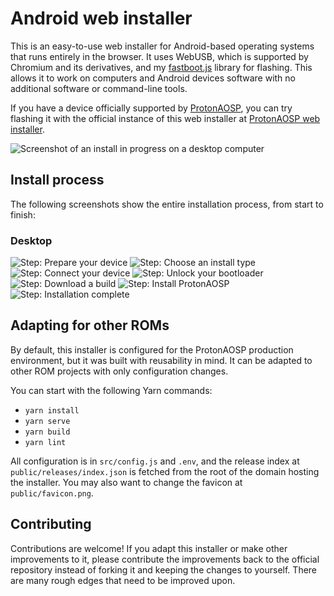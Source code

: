 # Android web installer

This is an easy-to-use web installer for Android-based operating systems that runs entirely in the browser. It uses WebUSB, which is supported by Chromium and its derivatives, and my [fastboot.js](https://github.com/kdrag0n/fastboot.js) library for flashing. This allows it to work on computers and Android devices software with no additional software or command-line tools.

If you have a device officially supported by [ProtonAOSP](https://github.com/ProtonAOSP), you can try flashing it with the official instance of this web installer at [ProtonAOSP web installer](https://protonaosp.kdrag0n.dev/install/web/).

![Screenshot of an install in progress on a desktop computer](https://user-images.githubusercontent.com/7930239/107443954-9638d600-6aee-11eb-9848-5d0502fecfa9.png)

## Install process

The following screenshots show the entire installation process, from start to finish:

### Desktop

![Step: Prepare your device](https://user-images.githubusercontent.com/7930239/107443939-90db8b80-6aee-11eb-88e6-a6bb6625ec1f.png)
![Step: Choose an install type](https://user-images.githubusercontent.com/7930239/107443941-920cb880-6aee-11eb-829c-a4d876d72c28.png)
![Step: Connect your device](https://user-images.githubusercontent.com/7930239/107443943-92a54f00-6aee-11eb-8533-5a8c5c0959a4.png)
![Step: Unlock your bootloader](https://user-images.githubusercontent.com/7930239/107443949-946f1280-6aee-11eb-83d5-7b2f0f597ee2.png)
![Step: Download a build](https://user-images.githubusercontent.com/7930239/107443952-95a03f80-6aee-11eb-9528-15e3e0e996b3.png)
![Step: Install ProtonAOSP](https://user-images.githubusercontent.com/7930239/107443954-9638d600-6aee-11eb-9848-5d0502fecfa9.png)
![Step: Installation complete](https://user-images.githubusercontent.com/7930239/107443959-96d16c80-6aee-11eb-9424-a4acd7db2b7c.png)

## Adapting for other ROMs

By default, this installer is configured for the ProtonAOSP production environment, but it was built with reusability in mind. It can be adapted to other ROM projects with only configuration changes.

You can start with the following Yarn commands:

- `yarn install`
- `yarn serve`
- `yarn build`
- `yarn lint`

All configuration is in `src/config.js` and `.env`, and the release index at `public/releases/index.json` is fetched from the root of the domain hosting the installer. You may also want to change the favicon at `public/favicon.png`.

## Contributing

Contributions are welcome! If you adapt this installer or make other improvements to it, please contribute the improvements back to the official repository instead of forking it and keeping the changes to yourself. There are many rough edges that need to be improved upon.
